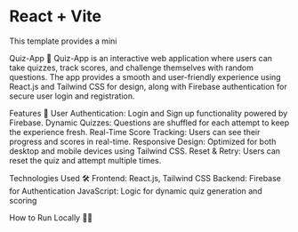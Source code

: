# React + Vite

This template provides a mini

Quiz-App 🎯
Quiz-App is an interactive web application where users can take quizzes, track scores, and challenge themselves with random questions. The app provides a smooth and user-friendly experience using React.js and Tailwind CSS for design, along with Firebase authentication for secure user login and registration.

Features 🚀
User Authentication: Login and Sign up functionality powered by Firebase.
Dynamic Quizzes: Questions are shuffled for each attempt to keep the experience fresh.
Real-Time Score Tracking: Users can see their progress and scores in real-time.
Responsive Design: Optimized for both desktop and mobile devices using Tailwind CSS.
Reset & Retry: Users can reset the quiz and attempt multiple times.

Technologies Used 🛠
Frontend: React.js, Tailwind CSS
Backend: Firebase for Authentication
JavaScript: Logic for dynamic quiz generation and scoring

How to Run Locally 🏃‍♂️














